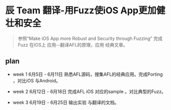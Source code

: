 # 辰 Team    翻译-用Fuzz使iOS App更加健壮和安全
> 参照“Make iOS App more Robust and Security through Fuzzing”   完成Fuzz 在IOS上 应用--翻译AFL的原理，应用 经典文章。

## plan

* week 1 6月5日 - 6月11日 熟悉AFL源码，搜集AFL的经典应用。完成Porting ，对比iOS 与Android。

* week 2 6月12日 - 6月18日  完成AFL iOS 对应的sample 。对比典型的Fuzz。

* week 3 6月19日 - 6月25日  输出实验 与翻译的文档。

